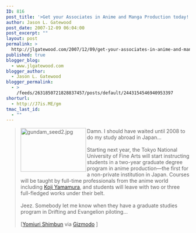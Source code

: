 ```yaml
---
ID: 816
post_title: '>Get your Associates in Anime and Manga Production today!'
author: Jason L. Gatewood
post_date: 2007-12-09 06:04:00
post_excerpt: ""
layout: post
permalink: >
  http://jlgatewood.com/2007/12/09/get-your-associates-in-anime-and-manga-production-today/
published: true
blogger_blog:
  - www.jlgatewood.com
blogger_author:
  - Jason L. Gatewood
blogger_permalink:
  - >
    /feeds/2631850721828837457/posts/default/2443154546940953397
shorturl:
  - http://J7is.ME/gm
tmac_last_id:
  - ""
---
```

><img src="http://www.jlgatewood.com/wp-content/uploads/2012/01/smallish_gundam_seed2.jpg" alt="gundam_seed2.jpg" align="left" height="120" width="179" />Damn. I should have waited until 2008 to do my study abroad in Japan...<br /><br />Starting next year, the Tokyo National University of Fine Arts will start instructing students in a two-year graduate degree program in anime production—the first for a non-private institution in Japan. Courses will be taught by full-time professionals from the anime world including <a href="http://www.yamamura-animation.jp/E_Body.html">Koji Yamamura</a>, and students will leave with two or three full-fledged works under their belt.<br /><br />Jeez. Somebody let me know when they have a graduate studies program in Drifting and Evangelion piloting...<br /><br />[<a href="http://www.yomiuri.co.jp/dy/features/culture/20071206TDY02301.htm">Yomiuri Shimbun</a> via <a href="http://gizmodo.com/gadgets/higher-learning/tokyo-national-university-begins-anime-graduate-program-otaku-applicants-surge-overnight-330607.php">Gizmodo</a> ]